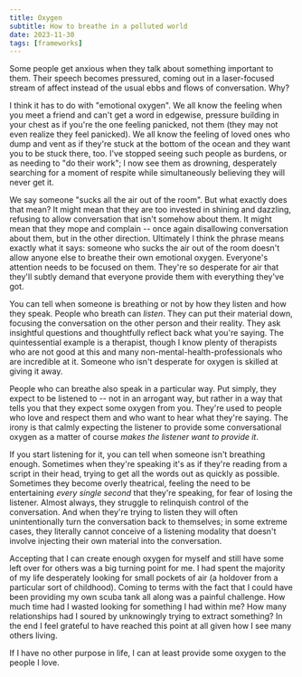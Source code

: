 ```yaml
---
title: Oxygen
subtitle: How to breathe in a polluted world
date: 2023-11-30
tags: [frameworks]
---
```


Some people get anxious when they talk about something important to them. Their speech becomes pressured, coming out in a laser-focused stream of affect instead of the usual ebbs and flows of conversation. Why?

I think it has to do with "emotional oxygen". We all know the feeling when you meet a friend and can't get a word in edgewise, pressure building in your chest as if you're the one feeling panicked, not them (they may not even realize they feel panicked). We all know the feeling of loved ones who dump and vent as if they're stuck at the bottom of the ocean and they want you to be stuck there, too. I've stopped seeing such people as burdens, or as needing to "do their work"; I now see them as drowning, desperately searching for a moment of respite while simultaneously believing they will never get it.

We say someone "sucks all the air out of the room". But what exactly does that mean? It might mean that they are too invested in shining and dazzling, refusing to allow conversation that isn't somehow about them. It might mean that they mope and complain -- once again disallowing conversation about them, but in the other direction. Ultimately I think the phrase means exactly what it says: someone who sucks the air out of the room doesn't allow anyone else to breathe their own emotional oxygen. Everyone's attention needs to be focused on them. They're so desperate for air that they'll subtly demand that everyone provide them with everything they've got.

You can tell when someone is breathing or not by how they listen and how they speak. People who breath can _listen_. They can put their material down, focusing the conversation on the other person and their reality. They ask insightful questions and thoughtfully reflect back what you're saying. The quintessential example is a therapist, though I know plenty of therapists who are not good at this and many non-mental-health-professionals who are incredible at it. Someone who isn't desperate for oxygen is skilled at giving it away.

People who can breathe also speak in a particular way. Put simply, they expect to be listened to -- not in an arrogant way, but rather in a way that tells you that they expect some oxygen from you. They're used to people who love and respect them and who want to hear what they're saying. The irony is that calmly expecting the listener to provide some conversational oxygen as a matter of course _makes the listener want to provide it_.

If you start listening for it, you can tell when someone isn't breathing enough. Sometimes when they're speaking it's as if they're reading from a script in their head, trying to get all the words out as quickly as possible. Sometimes they become overly theatrical, feeling the need to be entertaining _every single second_ that they're speaking, for fear of losing the listener. Almost always, they struggle to relinquish control of the conversation. And when they're trying to listen they will often unintentionally turn the conversation back to themselves; in some extreme cases, they literally cannot conceive of a listening modality that doesn't involve injecting their own material into the conversation.

Accepting that I can create enough oxygen for myself and still have some left over for others was a big turning point for me. I had spent the majority of my life desperately looking for small pockets of air (a holdover from a particular sort of childhood). Coming to terms with the fact that I could have been providing my own scuba tank all along was a painful challenge. How much time had I wasted looking for something I had within me? How many relationships had I soured by unknowingly trying to extract something? In the end I feel grateful to have reached this point at all given how I see many others living.

If I have no other purpose in life, I can at least provide some oxygen to the people I love.